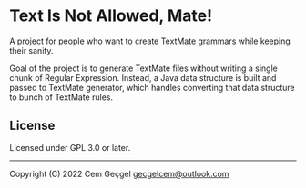 # Text Is Not Allowed, Mate!

A project for people who want to create TextMate grammars while keeping their
sanity.

Goal of the project is to generate TextMate files without writing a single chunk
of Regular Expression. Instead, a Java data structure is built and passed to
TextMate generator, which handles converting that data structure to bunch of
TextMate rules.

## License

Licensed under GPL 3.0 or later.

---

Copyright (C) 2022 Cem Geçgel <gecgelcem@outlook.com>
